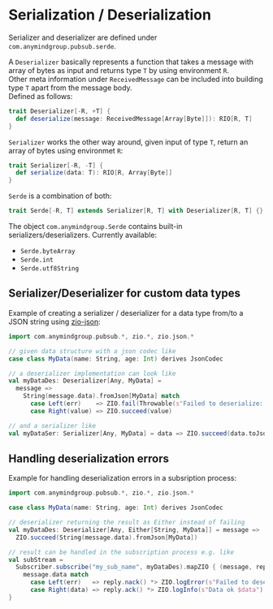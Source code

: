 # Serialization / Deserialization

Serializer and deserializer are defined under `com.anymindgroup.pubsub.serde`.

A `Deserializer` basically represents a function that takes a message with array of bytes as input and returns type `T` by using environment `R`.  
Other meta information under `ReceivedMessage` can be included into building type `T` apart from the message body.  
Defined as follows:
```scala
trait Deserializer[-R, +T] {
  def deserialize(message: ReceivedMessage[Array[Byte]]): RIO[R, T]
}
```

`Serializer` works the other way around, given input of type `T`, return an array of bytes using environmet `R`:
```scala
trait Serializer[-R, -T] {
  def serialize(data: T): RIO[R, Array[Byte]]
}
```

`Serde` is a combination of both:
```scala
trait Serde[-R, T] extends Serializer[R, T] with Deserializer[R, T] {}
```

The object `com.anymindgroup.Serde` contains built-in serializers/deserializers.
Currently available:
 - `Serde.byteArray`
 - `Serde.int`
 - `Serde.utf8String`

## Serializer/Deserializer for custom data types

Example of creating a serializer / deserializer for a data type from/to a JSON string using [zio-json](https://github.com/zio/zio-json):

```scala
import com.anymindgroup.pubsub.*, zio.*, zio.json.*

// given data structure with a json codec like
case class MyData(name: String, age: Int) derives JsonCodec

// a deserializer implementation can look like
val myDataDes: Deserializer[Any, MyData] =
  message =>
    String(message.data).fromJson[MyData] match
      case Left(err)    => ZIO.fail(Throwable(s"Failed to deserialize: $err"))
      case Right(value) => ZIO.succeed(value)

// and a serializer like
val myDataSer: Serializer[Any, MyData] = data => ZIO.succeed(data.toJson.getBytes())
```

## Handling deserialization errors

Example for handling deserialization errors in a subsription process:

```scala
import com.anymindgroup.pubsub.*, zio.*, zio.json.*

case class MyData(name: String, age: Int) derives JsonCodec

// deserializer returning the result as Either instead of failing
val myDataDes: Deserializer[Any, Either[String, MyData]] = message =>
  ZIO.succeed(String(message.data).fromJson[MyData])

// result can be handled in the subscription process e.g. like
val subStream =
  Subscriber.subscribe("my_sub_name", myDataDes).mapZIO { (message, reply) =>
    message.data match
      case Left(err)   => reply.nack() *> ZIO.logError(s"Failed to deserialize: $err")
      case Right(data) => reply.ack() *> ZIO.logInfo(s"Data ok $data")
}
```